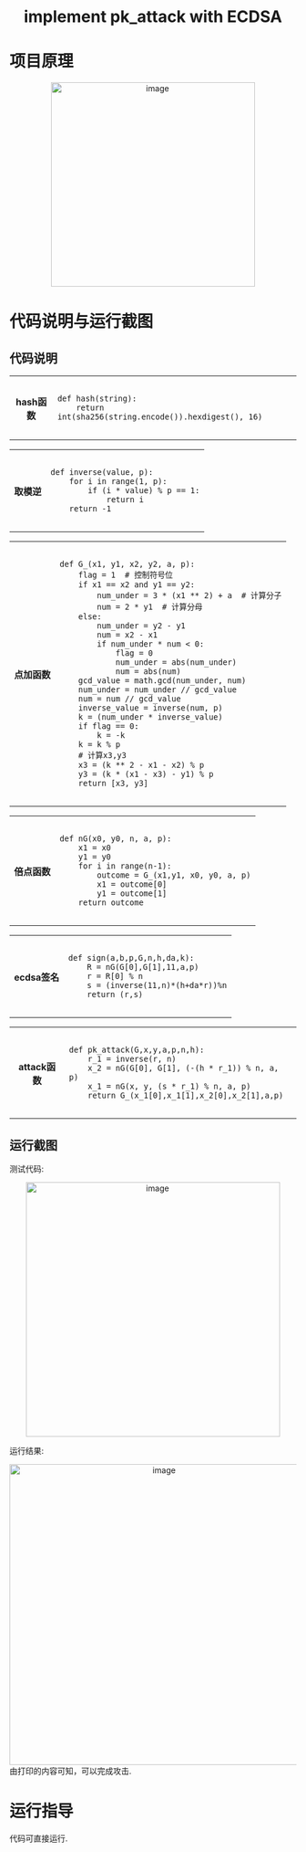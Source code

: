 <h1 align="center">implement pk_attack with ECDSA</h1>

# 项目原理
<div align=center><img width="358" alt="image" src="https://user-images.githubusercontent.com/109843978/181866134-cdb47362-32cd-43eb-b456-bb5538040dd1.png"></div>


# 代码说明与运行截图

## 代码说明
<div align=center>
<table>
<tr>
<th>hash函数</th>
<td>
<pre>
<code>
def hash(string):
    return int(sha256(string.encode()).hexdigest(), 16)
</code>
</pre>
</td>
</tr>
</table>
</div>

<div align=center>
<table>
<tr>
<th>取模逆</th>
<td>
<pre>
<code>
def inverse(value, p):
    for i in range(1, p):
        if (i * value) % p == 1:
            return i
    return -1
</code>
</pre>
</td>
</tr>
</table>
</div>

<div align=center>
<table>
<tr>
<th>点加函数</th>
<td>
<pre>
<code>
def G_(x1, y1, x2, y2, a, p):
    flag = 1  # 控制符号位
    if x1 == x2 and y1 == y2:
        num_under = 3 * (x1 ** 2) + a  # 计算分子
        num = 2 * y1  # 计算分母
    else:
        num_under = y2 - y1
        num = x2 - x1
        if num_under * num < 0:
            flag = 0
            num_under = abs(num_under)
            num = abs(num)
    gcd_value = math.gcd(num_under, num)
    num_under = num_under // gcd_value
    num = num // gcd_value
    inverse_value = inverse(num, p)
    k = (num_under * inverse_value)
    if flag == 0:
        k = -k
    k = k % p
    # 计算x3,y3
    x3 = (k ** 2 - x1 - x2) % p
    y3 = (k * (x1 - x3) - y1) % p
    return [x3, y3]
</code>
</pre>
</td>
</tr>
</table>
</div>

<div align=center>
<table>
<tr>
<th>倍点函数</th>
<td>
<pre>
<code>
def nG(x0, y0, n, a, p):
    x1 = x0
    y1 = y0
    for i in range(n-1):
        outcome = G_(x1,y1, x0, y0, a, p)
        x1 = outcome[0]
        y1 = outcome[1]
    return outcome
</code>
</pre>
</td>
</tr>
</table>
</div>

<div align=center>
<table>
<tr>
<th>ecdsa签名</th>
<td>
<pre>
<code>
def sign(a,b,p,G,n,h,da,k):
    R = nG(G[0],G[1],11,a,p)
    r = R[0] % n
    s = (inverse(11,n)*(h+da*r))%n
    return (r,s)
</code>
</pre>
</td>
</tr>
</table>
</div>

<div align=center>
<table>
<tr>
<th>attack函数</th>
<td>
<pre>
<code>
def pk_attack(G,x,y,a,p,n,h):
    r_1 = inverse(r, n)
    x_2 = nG(G[0], G[1], (-(h * r_1)) % n, a, p)
    x_1 = nG(x, y, (s * r_1) % n, a, p)
    return G_(x_1[0],x_1[1],x_2[0],x_2[1],a,p)
</code>
</pre>
</td>
</tr>
</table>
</div>



## 运行截图
测试代码:
<div align=center><img width="446" alt="image" src="https://user-images.githubusercontent.com/109843978/181866380-60a069b9-bf50-41cd-9157-9501982ecfd1.png"></div>

运行结果:
<div align=center><img width="527" alt="image" src="https://user-images.githubusercontent.com/109843978/181866235-e913f703-183a-4147-b58b-6d79ac22e993.png">
</div>
由打印的内容可知，可以完成攻击.

# 运行指导

代码可直接运行.








